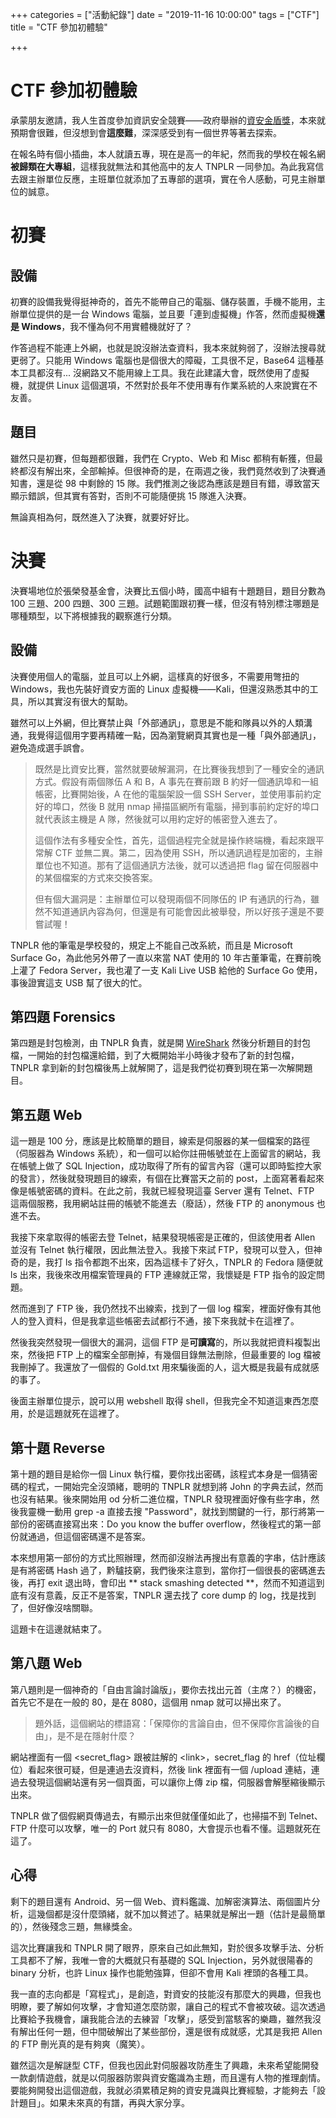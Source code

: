 +++
categories = ["活動紀錄"]
date = "2019-11-16 10:00:00"
tags = ["CTF"]
title = "CTF 參加初體驗"

+++


# CTF 參加初體驗

承蒙朋友邀請，我人生首度參加資訊安全競賽——政府舉辦的[資安金盾獎](https://csc.nccst.nat.gov.tw/)，本來就預期會很難，但沒想到會**這麼難**，深深感受到有一個世界等著去探索。

在報名時有個小插曲，本人就讀五專，現在是高一的年紀，然而我的學校在報名網**被歸類在大專組**，這樣我就無法和其他高中的友人 TNPLR 一同參加。為此我寫信去跟主辦單位反應，主班單位就添加了五專部的選項，實在令人感動，可見主辦單位的誠意。

# 初賽

## 設備

初賽的設備我覺得挺神奇的，首先不能帶自己的電腦、儲存裝置，手機不能用，主辦單位提供的是一台 Windows 電腦，並且要「連到虛擬機」作答，然而虛擬機**還是 Windows**，我不懂為何不用實體機就好了？

作答過程不能連上外網，也就是說沒辦法查資料，我本來就夠弱了，沒辦法搜尋就更弱了。只能用 Windows 電腦也是個很大的障礙，工具很不足，Base64 這種基本工具都沒有... 沒網路又不能用線上工具。我在此建議大會，既然使用了虛擬機，就提供 Linux 這個選項，不然對於長年不使用專有作業系統的人來說實在不友善。

## 題目

雖然只是初賽，但每題都很難，我們在 Crypto、Web 和 Misc 都稍有斬獲，但最終都沒有解出來，全部輸掉。但很神奇的是，在兩週之後，我們竟然收到了決賽通知書，還是從 98 中剩餘的 15 隊。我們推測之後認為應該是題目有錯，導致當天顯示錯誤，但其實有答對，否則不可能隨便挑 15 隊進入決賽。

無論真相為何，既然進入了決賽，就要好好比。

# 決賽

決賽場地位於張榮發基金會，決賽比五個小時，國高中組有十題題目，題目分數為 100 三題、200 四題、300 三題。試題範圍跟初賽一樣，但沒有特別標注哪題是哪種類型，以下將根據我的觀察進行分類。

## 設備

決賽使用個人的電腦，並且可以上外網，這樣真的好很多，不需要用彆扭的 Windows，我也先裝好資安方面的 Linux 虛擬機——Kali，但還沒熟悉其中的工具，所以其實沒有很大的幫助。

雖然可以上外網，但比賽禁止與「外部通訊」，意思是不能和隊員以外的人類溝通，我覺得這個用字要再精確一點，因為瀏覽網頁其實也是一種「與外部通訊」，避免造成選手誤會。

> 既然是比資安比賽，當然就要破解漏洞，在比賽後我想到了一種安全的通訊方式。假設有兩個隊伍 A 和 B，A 事先在賽前跟 B 約好一個通訊埠和一組帳密，比賽開始後，A 在他的電腦架設一個 SSH Server，並使用事前約定好的埠口，然後 B 就用 nmap 掃描區網所有電腦，掃到事前約定好的埠口就代表該主機是 A 隊，然後就可以用約定好的帳密登入進去了。
>
> 這個作法有多種安全性，首先，這個過程完全就是操作終端機，看起來跟平常解 CTF 並無二異。第二，因為使用 SSH，所以通訊過程是加密的，主辦單位也不知道。那有了這個通訊方法後，就可以透過把 flag 留在伺服器中的某個檔案的方式來交換答案。
>
> 但有個大漏洞是：主辦單位可以發現兩個不同隊伍的 IP 有通訊的行為，雖然不知道通訊內容為何，但還是有可能會因此被舉發，所以好孩子還是不要嘗試喔！

TNPLR 他的筆電是學校發的，規定上不能自己改系統，而且是 Microsoft Surface Go，為此他另外帶了一直以來當 NAT 使用的 10 年古董筆電，在賽前晚上灌了 Fedora Server，我也灌了一支 Kali Live USB 給他的 Surface Go 使用，事後證實這支 USB 幫了很大的忙。

## 第四題 **Forensics**

第四題是封包檢測，由 TNPLR 負責，就是開 [WireShark](https://www.wireshark.org/) 然後分析題目的封包檔，一開始的封包檔還給錯，到了大概開始半小時後才發布了新的封包檔，TNPLR 拿到新的封包檔後馬上就解開了，這是我們從初賽到現在第一次解開題目。

## 第五題 Web

這一題是 100 分，應該是比較簡單的題目，線索是伺服器的某一個檔案的路徑（伺服器為 Windows 系統），和一個可以給你註冊帳號並在上面留言的網站，我在帳號上做了 SQL Injection，成功取得了所有的留言內容（還可以即時監控大家的發言），然後就發現題目的線索，有個在比賽當天之前的 post，上面寫著看起來像是帳號密碼的資料。在此之前，我就已經發現這臺 Server 還有 Telnet、FTP 這兩個服務，我用網站註冊的帳號不能進去（廢話），然後 FTP 的 anonymous 也進不去。

我接下來拿取得的帳密去登 Telnet，結果發現帳密是正確的，但該使用者 Allen 並沒有 Telnet 執行權限，因此無法登入。我接下來試 FTP，發現可以登入，但神奇的是，我打 ls 指令都跑不出來，因為這樣卡了好久，TNPLR 的 Fedora 隨便就 ls 出來，我後來改用檔案管理員的 FTP 連線就正常，我懷疑是 FTP 指令的設定問題。

然而進到了 FTP 後，我仍然找不出線索，找到了一個 log 檔案，裡面好像有其他人的登入資料，但是我拿這些帳密去試都行不通，接下來我就卡在這裡了。

然後我突然發現一個很大的漏洞，這個 FTP 是**可讀寫**的，所以我就把資料複製出來，然後把 FTP 上的檔案全部刪掉，有幾個目錄無法刪除，但最重要的 log 檔被我刪掉了。我還放了一個假的 Gold.txt 用來騙後面的人，這大概是我最有成就感的事了。

後面主辦單位提示，說可以用 webshell 取得 shell，但我完全不知道這東西怎麼用，於是這題就死在這裡了。

## 第十題 Reverse

第十題的題目是給你一個 Linux 執行檔，要你找出密碼，該程式本身是一個猜密碼的程式，一開始完全沒頭緒，聰明的 TNPLR 就想到將 John 的字典去試，然而也沒有結果。後來開始用 od 分析二進位檔，TNPLR 發現裡面好像有些字串，然後我靈機一動用 grep -a 直接去搜 "Password"，就找到關鍵的一行，那行將第一部份的密碼直接寫出來：Do you know the buffer overflow，然後程式的第一部份就通過，但這個密碼還不是答案。

本來想用第一部份的方式比照辦理，然而卻沒辦法再搜出有意義的字串，估計應該是有將密碼 Hash 過了，黔驢技窮，我們後來注意到，當你打一個很長的密碼進去後，再打 exit 退出時，會印出 ** stack smashing detected **，然而不知道這到底有沒有意義，反正不是答案，TNPLR 還去找了 core dump 的 log，找是找到了，但好像沒啥關聯。

這題卡在這邊就結束了。

## 第八題 Web

第八題則是一個神奇的「自由言論討論版」，要你去找出元首（主席？）的機密，首先它不是在一般的 80，是在 8080，這個用 nmap 就可以掃出來了。

>  題外話，這個網站的標語寫：「保障你的言論自由，但不保障你言論後的自由」，是不是在隱射什麼？

網站裡面有一個 <secret_flag> 跟被註解的 \<link\>，secret_flag 的 href（位址欄位）看起來很可疑，但是連過去沒資料，然後 link 裡面有一個 /upload 連結，連過去發現這個網站還有另一個頁面，可以讓你上傳 zip 檔，伺服器會解壓縮後顯示出來。

TNPLR 做了個假網頁傳過去，有顯示出來但就僅僅如此了，也掃描不到 Telnet、FTP 什麼可以攻擊，唯一的 Port 就只有 8080，大會提示也看不懂。這題就死在這了。

## 心得

剩下的題目還有 Android、另一個 Web、資料鑑識、加解密演算法、兩個圖片分析，這幾個都是沒什麼頭緒，就不加以贅述了。結果就是解出一題（估計是最簡單的），然後殘念三題，無緣獎金。

這次比賽讓我和 TNPLR 開了眼界，原來自己如此無知，對於很多攻擊手法、分析工具都不了解，我唯一會的大概就只有基礎的 SQL Injection，另外就很陽春的 binary 分析，也許 Linux 操作也能勉強算，但卻不會用 Kali 裡頭的各種工具。

我一直的志向都是「寫程式」，是創造，對資安的技能沒有那麼大的興趣，但我也明瞭，要了解如何攻擊，才會知道怎麼防禦，讓自己的程式不會被攻破。這次透過比賽給予我機會，讓我能合法的去練習「攻擊」，感受到當駭客的樂趣，雖然我沒有解出任何一題，但中間破解出了某些部份，還是很有成就感，尤其是我把 Allen 的 FTP 刪光真的是有夠爽（魔笑）。

雖然這次是解謎型 CTF，但我也因此對伺服器攻防產生了興趣，未來希望能開發一款劇情遊戲，就是以伺服器防禦與資安鑑識為主題，而且還有人物的推理劇情。要能夠開發出這個遊戲，我就必須累積足夠的資安見識與比賽經驗，才能夠去「設計題目」。如果未來真的有譜，再與大家分享。
